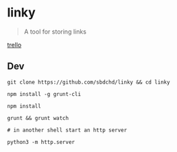 # linky

> A tool for storing links

[trello](https://trello.com/c/nkjHzDa5/13-bookmarking-website)

## Dev

```
git clone https://github.com/sbdchd/linky && cd linky

npm install -g grunt-cli

npm install

grunt && grunt watch

# in another shell start an http server

python3 -m http.server
```
